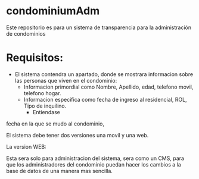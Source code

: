# condominiumAdm
Este repositorio es para un sistema de transparencia para la administración de condominios

# Requisitos:

* El sistema contendra un apartado, donde se mostrara informacion sobre las personas que viven en el condominio: 
  * Informacion primordial como Nombre, Apellido, edad, telefono movil, telefono hogar. 
  * Informacion especifica como fecha de ingreso al residencial, ROL, Tipo de inquilino.
    * Entiendase 

fecha en la que se mudo al condominio, 

El sistema debe tener dos versiones una movil y una web.

La version WEB:

Esta sera solo para administracion del sistema, sera como un CMS, para que los administradores del condominio puedan hacer los cambios a la base de datos de una manera mas sencilla.

